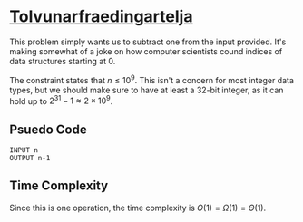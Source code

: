 # [Tolvunarfraedingartelja](https://open.kattis.com/problems/tolvunarfraedingartelja)

This problem simply wants us to subtract one from the input provided. It's making somewhat of a joke on how computer scientists cound indices of data structures starting at 0.  

The constraint states that $n \leq 10^9$. This isn't a concern for most integer data types, but we should make sure to have at least a 32-bit integer, as it can hold up to $2^{31}-1 \approx 2 \times 10^9$.

## Psuedo Code
```
INPUT n
OUTPUT n-1
```

## Time Complexity
Since this is one operation, the time complexity is $O(1) = \Omega(1) = \Theta(1)$.